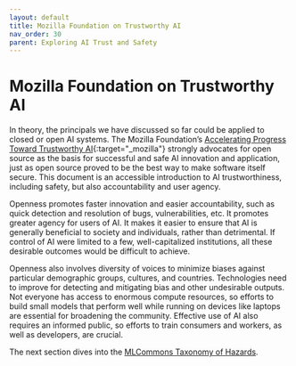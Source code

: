 ```yaml
---
layout: default
title: Mozilla Foundation on Trustworthy AI
nav_order: 30
parent: Exploring AI Trust and Safety
---
```


# Mozilla Foundation on Trustworthy AI

In theory, the principals we have discussed so far could be applied to closed or open AI systems. The Mozilla Foundation’s [Accelerating Progress Toward Trustworthy AI](https://foundation.mozilla.org/en/research/library/accelerating-progress-toward-trustworthy-ai/whitepaper/){:target="_mozilla"} strongly advocates for open source as the basis for successful and safe AI innovation and application, just as open source proved to be the best way to make software itself secure. This document is an accessible introduction to AI trustworthiness, including safety, but also accountability and user agency.

Openness promotes faster innovation and easier accountability, such as quick detection and resolution of bugs, vulnerabilities, etc. It promotes greater agency for users of AI. It makes it easier to ensure that AI is generally beneficial to society and individuals, rather than detrimental. If control of AI were limited to a few, well-capitalized institutions, all these desirable outcomes would be difficult to achieve.

Openness also involves diversity of voices to minimize biases against particular demographic groups, cultures, and countries. Technologies need to improve for detecting and mitigating bias and other undesirable outputs. Not everyone has access to enormous compute resources, so efforts to build small models that perform well while running on devices like laptops are essential for broadening the community. Effective use of AI also requires an informed public, so efforts to train consumers and workers, as well as developers, are crucial.

The next section dives into the [MLCommons Taxonomy of Hazards](/exploring/mlcommons-taxonomy-hazards).
